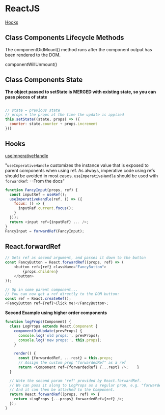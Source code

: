 # ReactJS

[Hooks](https://reactjs.org/docs/hooks-reference.html)

## Class Components Lifecycle Methods


The componentDidMount() method runs after the component output has been rendered to the DOM.



componentWillUnmount()


## Class Components State

__The object passed to setState is MERGED with existing state, so you can pass pieces of state__

```js

// state = previous state
// props = the props at the time the update is applied
this.setState((state, props) => ({
  counter: state.counter + props.increment
}))
```

## Hooks

[useImperativeHandle](https://reactjs.org/docs/hooks-reference.html#useimperativehandle)

"`useImperativeHandle` customizes the instance value that is exposed to parent components when using ref. As always, imperative code using refs should be avoided in most cases. `useImperativeHandle` should be used with `forwardRef`: --From the docs"

```js
function FancyInput(props, ref) {
  const inputRef = useRef();
  useImperativeHandle(ref, () => ({
    focus: () => {
      inputRef.current.focus();
    }
  }));
  return <input ref={inputRef} ... />;
}
FancyInput = forwardRef(FancyInput);
```

## React.forwardRef

```js
// Gets ref as second argument, and passes it down to the button
const FancyButton = React.forwardRef((props, ref) => (
    <button ref={ref} className="FancyButton">
        {props.children}
    </button>
));

// Up in some parent component...
// You can now get a ref directly to the DOM button:
const ref = React.createRef();
<FancyButton ref={ref}>Click me!</FancyButton>;
```

__Second Example using higher order components__

```js
function logProps(Component) {
  class LogProps extends React.Component {
    componentDidUpdate(prevProps) {
      console.log('old props:', prevProps);
      console.log('new props:', this.props);
    }

    render() {
      const {forwardedRef, ...rest} = this.props;
      // Assign the custom prop "forwardedRef" as a ref
      return <Component ref={forwardedRef} {...rest} />;    }
  }

  // Note the second param "ref" provided by React.forwardRef.
  // We can pass it along to LogProps as a regular prop, e.g. "forwardedRef"
  // And it can then be attached to the Component.
  return React.forwardRef((props, ref) => {
    return <LogProps {...props} forwardedRef={ref} />;
  });
}
```